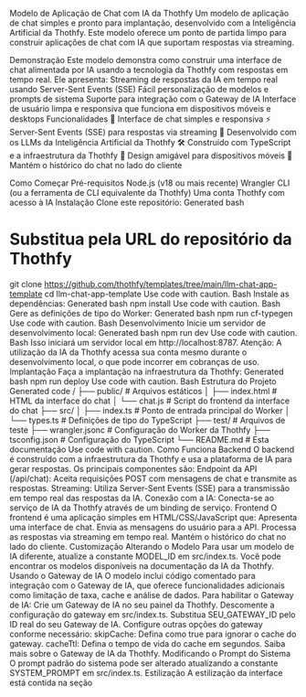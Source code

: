 Modelo de Aplicação de Chat com IA da Thothfy
Um modelo de aplicação de chat simples e pronto para implantação, desenvolvido com a Inteligência Artificial da Thothfy. Este modelo oferece um ponto de partida limpo para construir aplicações de chat com IA que suportam respostas via streaming.
<!-- dash-content-start -->
Demonstração
Este modelo demonstra como construir uma interface de chat alimentada por IA usando a tecnologia da Thothfy com respostas em tempo real. Ele apresenta:
Streaming de respostas da IA em tempo real usando Server-Sent Events (SSE)
Fácil personalização de modelos e prompts de sistema
Suporte para integração com o Gateway de IA
Interface de usuário limpa e responsiva que funciona em dispositivos móveis e desktops
Funcionalidades
💬 Interface de chat simples e responsiva
⚡ Server-Sent Events (SSE) para respostas via streaming
🧠 Desenvolvido com os LLMs da Inteligência Artificial da Thothfy
🛠️ Construído com TypeScript e a infraestrutura da Thothfy
📱 Design amigável para dispositivos móveis
🔄 Mantém o histórico do chat no lado do cliente
<!-- dash-content-end -->
Como Começar
Pré-requisitos
Node.js (v18 ou mais recente)
Wrangler CLI (ou a ferramenta de CLI equivalente da Thothfy)
Uma conta Thothfy com acesso à IA
Instalação
Clone este repositório:
Generated bash
# Substitua pela URL do repositório da Thothfy
git clone https://github.com/thothfy/templates/tree/main/llm-chat-app-template
cd llm-chat-app-template
Use code with caution.
Bash
Instale as dependências:
Generated bash
npm install
Use code with caution.
Bash
Gere as definições de tipo do Worker:
Generated bash
npm run cf-typegen
Use code with caution.
Bash
Desenvolvimento
Inicie um servidor de desenvolvimento local:
Generated bash
npm run dev
Use code with caution.
Bash
Isso iniciará um servidor local em http://localhost:8787.
Atenção: A utilização da IA da Thothfy acessa sua conta mesmo durante o desenvolvimento local, o que pode incorrer em cobranças de uso.
Implantação
Faça a implantação na infraestrutura da Thothfy:
Generated bash
npm run deploy
Use code with caution.
Bash
Estrutura do Projeto
Generated code
/
├── public/             # Arquivos estáticos
│   ├── index.html      # HTML da interface do chat
│   └── chat.js         # Script do frontend da interface do chat
├── src/
│   ├── index.ts        # Ponto de entrada principal do Worker
│   └── types.ts        # Definições de tipo do TypeScript
├── test/               # Arquivos de teste
├── wrangler.jsonc      # Configuração do Worker da Thothfy
├── tsconfig.json       # Configuração do TypeScript
└── README.md           # Esta documentação
Use code with caution.
Como Funciona
Backend
O backend é construído com a infraestrutura da Thothfy e usa a plataforma de IA para gerar respostas. Os principais componentes são:
Endpoint da API (/api/chat): Aceita requisições POST com mensagens de chat e transmite as respostas.
Streaming: Utiliza Server-Sent Events (SSE) para a transmissão em tempo real das respostas da IA.
Conexão com a IA: Conecta-se ao serviço de IA da Thothfy através de um binding de serviço.
Frontend
O frontend é uma aplicação simples em HTML/CSS/JavaScript que:
Apresenta uma interface de chat.
Envia as mensagens do usuário para a API.
Processa as respostas via streaming em tempo real.
Mantém o histórico do chat no lado do cliente.
Customização
Alterando o Modelo
Para usar um modelo de IA diferente, atualize a constante MODEL_ID em src/index.ts. Você pode encontrar os modelos disponíveis na documentação da IA da Thothfy.
Usando o Gateway de IA
O modelo inclui código comentado para integração com o Gateway de IA, que oferece funcionalidades adicionais como limitação de taxa, cache e análise de dados.
Para habilitar o Gateway de IA:
Crie um Gateway de IA no seu painel da Thothfy.
Descomente a configuração do gateway em src/index.ts.
Substitua SEU_GATEWAY_ID pelo ID real do seu Gateway de IA.
Configure outras opções do gateway conforme necessário:
skipCache: Defina como true para ignorar o cache do gateway.
cacheTtl: Defina o tempo de vida do cache em segundos.
Saiba mais sobre o Gateway de IA da Thothfy.
Modificando o Prompt do Sistema
O prompt padrão do sistema pode ser alterado atualizando a constante SYSTEM_PROMPT em src/index.ts.
Estilização
A estilização da interface está contida na seção <style> do arquivo public/index.html. Você pode modificar as variáveis CSS no topo para alterar rapidamente o esquema de cores.
Recursos
Documentação da Infraestrutura Thothfy
Documentação da IA da Thothfy
Modelos de IA da Thothfy
